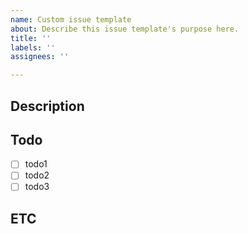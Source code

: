 ```yaml
---
name: Custom issue template
about: Describe this issue template's purpose here.
title: ''
labels: ''
assignees: ''

---
```


## Description
<!-- 설명을 적어주세요. -->

## Todo
- [ ] todo1
- [ ] todo2
- [ ] todo3

## ETC
<!-- 기타 사항 및 주의할 점 -->
